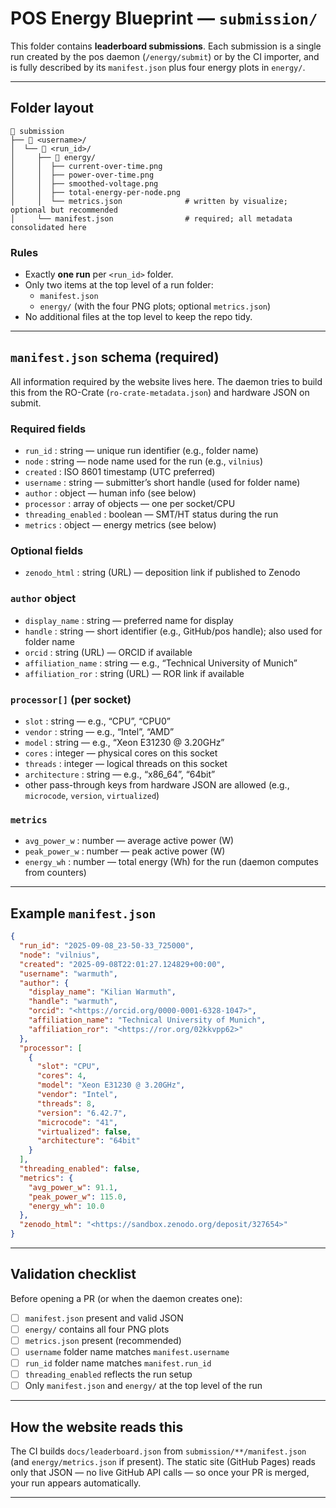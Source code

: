# POS Energy Blueprint — `submission/`

This folder contains **leaderboard submissions**. Each submission is a single run created by the pos daemon (`/energy/submit`) or by the CI importer, and is fully described by its `manifest.json` plus four energy plots in `energy/`.

---

## Folder layout

```text
 submission
├──  <username>/
│  └──  <run_id>/
│     ├──  energy/
│     │  ├── current-over-time.png
│     │  ├── power-over-time.png
│     │  ├── smoothed-voltage.png
│     │  ├── total-energy-per-node.png
│     │  └── metrics.json              # written by visualize; optional but recommended
│     └── manifest.json                # required; all metadata consolidated here
```

### Rules

- Exactly **one run** per `<run_id>` folder.
- Only two items at the top level of a run folder:
  - `manifest.json`
  - `energy/` (with the four PNG plots; optional `metrics.json`)
- No additional files at the top level to keep the repo tidy.

---

## `manifest.json` schema (required)

All information required by the website lives here. The daemon tries to build this from the RO-Crate (`ro-crate-metadata.json`) and hardware JSON on submit.

### Required fields

- `run_id` : string — unique run identifier (e.g., folder name)
- `node` : string — node name used for the run (e.g., `vilnius`)
- `created` : ISO 8601 timestamp (UTC preferred)
- `username` : string — submitter’s short handle (used for folder name)
- `author` : object — human info (see below)
- `processor` : array of objects — one per socket/CPU
- `threading_enabled` : boolean — SMT/HT status during the run
- `metrics` : object — energy metrics (see below)

### Optional fields

- `zenodo_html` : string (URL) — deposition link if published to Zenodo

### `author` object

- `display_name` : string — preferred name for display
- `handle` : string — short identifier (e.g., GitHub/pos handle); also used for folder name
- `orcid` : string (URL) — ORCID if available
- `affiliation_name` : string — e.g., “Technical University of Munich”
- `affiliation_ror` : string (URL) — ROR link if available

### `processor[]` (per socket)

- `slot` : string — e.g., “CPU”, “CPU0”
- `vendor` : string — e.g., “Intel”, “AMD”
- `model` : string — e.g., “Xeon E31230 @ 3.20GHz”
- `cores` : integer — physical cores on this socket
- `threads` : integer — logical threads on this socket
- `architecture` : string — e.g., “x86_64”, “64bit”
- other pass-through keys from hardware JSON are allowed (e.g., `microcode`, `version`, `virtualized`)

### `metrics`

- `avg_power_w` : number — average active power (W)
- `peak_power_w` : number — peak active power (W)
- `energy_wh` : number — total energy (Wh) for the run (daemon computes from counters)

---

## Example `manifest.json`

```json
{
  "run_id": "2025-09-08_23-50-33_725000",
  "node": "vilnius",
  "created": "2025-09-08T22:01:27.124829+00:00",
  "username": "warmuth",
  "author": {
    "display_name": "Kilian Warmuth",
    "handle": "warmuth",
    "orcid": "<https://orcid.org/0000-0001-6328-1047>",
    "affiliation_name": "Technical University of Munich",
    "affiliation_ror": "<https://ror.org/02kkvpp62>"
  },
  "processor": [
    {
      "slot": "CPU",
      "cores": 4,
      "model": "Xeon E31230 @ 3.20GHz",
      "vendor": "Intel",
      "threads": 8,
      "version": "6.42.7",
      "microcode": "41",
      "virtualized": false,
      "architecture": "64bit"
    }
  ],
  "threading_enabled": false,
  "metrics": {
    "avg_power_w": 91.1,
    "peak_power_w": 115.0,
    "energy_wh": 10.0
  },
  "zenodo_html": "<https://sandbox.zenodo.org/deposit/327654>"
}
```

---

## Validation checklist

Before opening a PR (or when the daemon creates one):

- [ ] `manifest.json` present and valid JSON
- [ ] `energy/` contains all four PNG plots
- [ ] `metrics.json` present (recommended)
- [ ] `username` folder name matches `manifest.username`
- [ ] `run_id` folder name matches `manifest.run_id`
- [ ] `threading_enabled` reflects the run setup
- [ ] Only `manifest.json` and `energy/` at the top level of the run

---

## How the website reads this

The CI builds `docs/leaderboard.json` from `submission/**/manifest.json` (and `energy/metrics.json` if present). The static site (GitHub Pages) reads only that JSON — no live GitHub API calls — so once your PR is merged, your run appears automatically.

---
